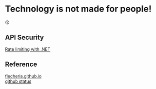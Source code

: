# Technology is not made for people!

:astonished:

## API Security

[Rate limiting with .NET](./net/net-api-rate-limiting.html)  

## Reference

[flecheria.github.io](https://flecheria.github.io/)  
[github status](https://www.githubstatus.com/)  
